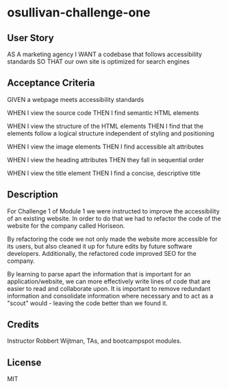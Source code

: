 # osullivan-challenge-one

## User Story
AS A marketing agency
I WANT a codebase that follows accessibility standards
SO THAT our own site is optimized for search engines

## Acceptance Criteria
GIVEN a webpage meets accessibility standards

WHEN I view the source code
THEN I find semantic HTML elements

WHEN I view the structure of the HTML elements
THEN I find that the elements follow a logical structure independent of styling and positioning

WHEN I view the image elements
THEN I find accessible alt attributes

WHEN I view the heading attributes
THEN they fall in sequential order

WHEN I view the title element
THEN I find a concise, descriptive title

## Description

For Challenge 1 of Module 1 we were instructed to improve the accessibility of an existing website. In order to do that we had to refactor the code of the website for the company called Horiseon.

By refactoring the code we not only made the website more accessible for its users, but also cleaned it up for future edits by future software developers. Additionally, the refactored code improved SEO for the company.

By learning to parse apart the information that is important for an application/website, we can more effectively write lines of code that are easier to read and collaborate upon. It is important to remove redundant information and consolidate information where necessary and to act as a "scout" would - leaving the code better than we found it.

## Credits

Instructor Robbert Wijtman, TAs, and bootcampspot modules.

## License

MIT
